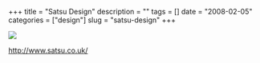 +++
title = "Satsu Design"
description = ""
tags = []
date = "2008-02-05"
categories = ["design"]
slug = "satsu-design"
+++


 

  <div id="screens-thumbs" class="clearfix">
    <div class="txt-center" id="design-submission"><a href="http://www.satsu.co.uk/"><img id='bluga-thumbnail-985' class='bluga-thumbnail large' src='http://media.konigi.com/bluga/
wt47f27ef94d8f6_0.jpg'/></a></div>  
  </div>   
<p><a href="http://www.satsu.co.uk/">http://www.satsu.co.uk/</a></p>




